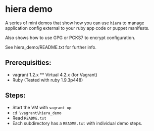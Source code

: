 hiera demo
==========

A series of mini demos that show how you can use `hiera` to manage
application config external to your ruby app code or puppet manifests.

Also shows how to use GPG or PCKS7 to encrypt configuration.

See hiera_demo/README.txt for further info.

Prerequisities:
---------------
* vagrant 1.2.x
** Virtual 4.2.x (for Vagrant)
* Ruby (Tested with ruby 1.9.3p448) 

Steps:
------
* Start the VM with `vagrant up`
* `cd \vagrant\hiera_demo`
* Read `README.txt`
* Each subdirectory has a `README.txt` with individual demo steps.


